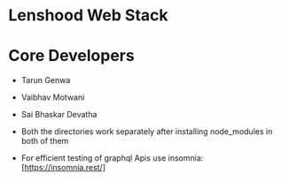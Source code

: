 # Lenshood Web Stack 

# Core Developers
- Tarun Genwa
- Vaibhav Motwani
- Sai Bhaskar Devatha

- Both the directories work separately after installing node_modules in both of them 

- For efficient testing of graphql Apis use insomnia: [https://insomnia.rest/]